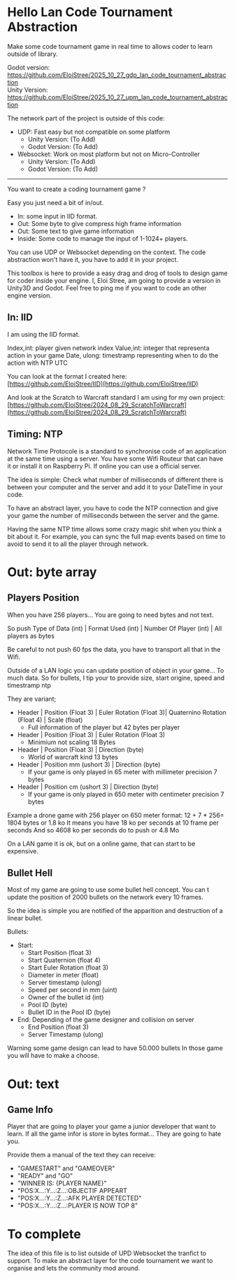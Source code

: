 # Hello Lan Code Tournament Abstraction

Make some code tournament game in real time to allows coder to learn outside of library.  
   
Godot version: https://github.com/EloiStree/2025_10_27_gdp_lan_code_tournament_abstraction  
Unity Version: https://github.com/EloiStree/2025_10_27_upm_lan_code_tournament_abstraction  
  
The network part of the project is outside of this code:  
- UDP: Fast easy but not compatible on some platform
  - Unity Version: (To Add)
  - Godot Version: (To Add)
- Websocket: Work on most platform but not on Micro-Controller
  - Unity Version: (To Add)
  - Godot Version: (To Add)


 ---------------

You want to create a coding tournament game ?

Easy you just need a bit of in/out.
  - In: some input in IID format.
  - Out: Some byte to give compress high frame information
  - Out: Some text to give game information
  - Inside: Some code to manage the input of 1-1024+ players.

You can use UDP or Websocket depending on the context.
The code abstraction won't have it, you have to add it in your project.

This toolbox is here to provide a easy drag and drog of tools to design game for coder inside your engine.
I, Eloi Stree, am going to provide a version in Unity3D and Godot.
Feel free to ping me if you want to code an other engine version.

## In: IID

I am using the IID format.

Index,int: player given network index
Value,int: integer that representa action in your game
Date, ulong: timestramp representing when to do the action with NTP UTC

You can look at the format I created here:  
[https://github.com/EloiStree/IID](https://github.com/EloiStree/IID)

And look at the Scratch to Warcraft standard I am using for my own project:  
[https://github.com/EloiStree/2024_08_29_ScratchToWarcraft](https://github.com/EloiStree/2024_08_29_ScratchToWarcraft)

## Timing: NTP

Network Time Protocole is a standard to synchronise code of an application at the same time using a server.
You have some Wifi Routeur that can have it or install it on Raspberry Pi.
If online you can use a official server.

The idea is simple: Check what number of milliseconds of different there is between your computer and the server and add it to your DateTime in your code.

To have an abstract layer, you  have to code the NTP connection and give your game the number of milliseconds between the server and the game.

Having the same NTP time allows some crazy magic shit when you think a bit about it.
For example, you can sync the full map events based on time to avoid to send it to all the player through network.


# Out: byte array

## Players Position

When you have 256 players... You are going to need bytes and not text.

So push Type of Data (int) | Format Used (int) | Number Of Player (int) | All players as bytes

Be careful to not push 60 fps the data, you have to transport all that in the Wifi.

Outside of a LAN logic you can update position of object in your game... To much data.
So for bullets, I tip your to provide size, start origine, speed and timestramp ntp

They are variant;
- Header | Position (Float 3) | Euler Rotation (Float 3)| Quaternino Rotation (Float 4) | Scale (float)
  - Full information of the player but 42 bytes per player  
- Header | Position (Float 3) | Euler Rotation (Float 3)
  - Minimium not scaling 18 Bytes  
- Header | Position (Float 3) | Direction (byte)
  - World of warcraft kind 13 bytes 
- Header | Position mm (ushort 3) | Direction (byte)
  - If your game is only played in 65 meter with millimeter precision 7 bytes 
- Header | Position cm (ushort 3) | Direction (byte)
  - If your game is only played in 650 meter with centimeter precision 7 bytes

Example a drone game with 256 player on 650 meter format:
12 + 7 * 256= 1804 bytes or 1.8 ko
It means you have 18 ko per seconds at 10 frame per seconds
And so 4608 ko per seconds do to push or 4.8 Mo

On a LAN game it is ok, but on a online game, that can start to be expensive.

## Bullet Hell

Most of my game are going to use some bullet hell concept.
You can t update the position of 2000 bullets on the network every 10 frames.

So the idea is simple you are notified of the apparition and destruction of a linear bullet.

Bullets:
- Start:
  - Start Position (float 3)
  - Start Quaternion (float 4)
  - Start Euler Rotation (float 3)
  - Diameter in meter (float)
  - Server timestamp (ulong)
  - Speed per second in mm (uint)
  - Owner of the bullet id (int)
  - Pool ID (byte)
  - Bullet ID in the Pool ID (byte)
- End: Depending of the game designer and collision on server
  - End Position (float 3)
  - Server Timestamp (ulong)

Warning some game design can lead to have 50.000 bullets
In those game you will have to make a choose.

# Out: text

## Game Info

Player that are going to player your game a junior developer that want to learn.
If all the game infor is store in bytes format... They are going to hate you.

Provide them a manual of the text they can receive:
- "GAMESTART" and "GAMEOVER" 
- "READY" and "GO"
- "WINNER IS: {PLAYER NAME}"
- "POS:X...:Y...:Z...:OBJECTIF APPEART
- "POS:X...:Y...:Z...:AFK PLAYER DETECTED"
- "POS:X...:Y...:Z...:PLAYER IS NOW TOP 8"


# To complete




The idea of this file is to list outside of UPD Websocket the tranfict to support.
To make an abstract layer for the code tournament we want to organise and lets the community mod around.
  


